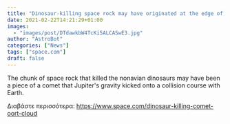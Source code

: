 ```yaml
---
title: "Dinosaur-killing space rock may have originated at the edge of the solar system"
date: 2021-02-22T14:21:29+01:00
images:
  - "images/post/DTdawkbW4TcKi5ALCASwE3.jpg"
author: "AstroBot"
categories: ["News"]
tags: ["space.com"]
draft: false
---
```


The chunk of space rock that killed the nonavian dinosaurs may have been a piece of a comet that Jupiter's gravity kicked onto a collision course with Earth. 

Διαβάστε περισσότερα: https://www.space.com/dinosaur-killing-comet-oort-cloud
